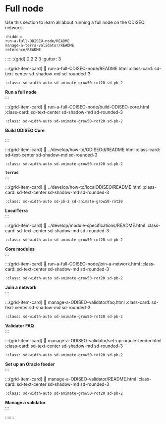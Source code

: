 # Full node

Use this section to learn all about running a full node on the ODISEO network. 


```{toctree}
:hidden:
run-a-full-ODISEO-node/README
manage-a-terra-validator/README
reference/README
```

:::::::{grid} 2 2 2 3
:gutter: 3

:::{grid-item-card}
:link: run-a-full-ODISEO-node/README.html
:class-card: sd-text-center sd-shadow-md sd-rounded-3
```{image} /img/icon_node.svg
:class: sd-width-auto sd-animate-grow50-rot20 sd-pb-2
```
**Run a full node**  
:::

:::{grid-item-card}
:link: run-a-full-ODISEO-node/build-ODISEO-core.html
:class-card: sd-text-center sd-shadow-md sd-rounded-3
```{image} /img/icon_ODISEO.svg
:class: sd-width-auto sd-animate-grow50-rot20 sd-pb-2
```
**Build ODISEO Core**  

:::

:::{grid-item-card}
:link: ../develop/how-to/ODISEOd/README.html
:class-card: sd-text-center sd-shadow-md sd-rounded-3
```{image} /img/ODISEOd.svg
:class: sd-width-auto sd-animate-grow50-rot20 sd-pb-2
```
**`terrad`**  
:::

:::{grid-item-card}
:link: ../develop/how-to/localODISEO/README.html
:class-card: sd-text-center sd-shadow-md sd-rounded-3
```{image} /img/LocalODISEO.svg
:class: sd-width-auto sd-pb-2 sd-animate-grow50-rot20
```
**LocalTerra**  
:::

:::{grid-item-card}
:link: ../develop/module-specifications/README.html
:class-card: sd-text-center sd-shadow-md sd-rounded-3
```{image} /img/icon_core.svg
:class: sd-width-auto sd-animate-grow50-rot20 sd-pb-2
```
**Core modules**  
:::

:::{grid-item-card}
:link: run-a-full-ODISEO-node/join-a-network.html
:class-card: sd-text-center sd-shadow-md sd-rounded-3
```{image} /img/icon_cubes.svg
:class: sd-width-auto sd-animate-grow50-rot20 sd-pb-2
```
**Join a network**  
:::

:::{grid-item-card}
:link: manage-a-ODISEO-validator/faq.html
:class-card: sd-text-center sd-shadow-md sd-rounded-3
```{image} /img/icon_troubleshooting.svg
:class: sd-width-auto sd-animate-grow50-rot20 sd-pb-2
```
**Validator FAQ**  
:::

:::{grid-item-card}
:link: manage-a-ODISEO-validator/set-up-oracle-feeder.html
:class-card: sd-text-center sd-shadow-md sd-rounded-3
```{image} /img/Oracle.svg
:class: sd-width-auto sd-animate-grow50-rot20 sd-pb-2
```
**Set up an Oracle feeder**  
:::

:::{grid-item-card}
:link: manage-a-ODISEO-validator/README.html
:class-card: sd-text-center sd-shadow-md sd-rounded-3
```{image} /img/Build_a_validator.svg
:class: sd-width-auto sd-animate-grow50-rot20 sd-pb-2
```
**Manage a validator**  
:::



:::::::
